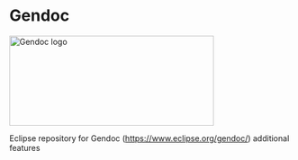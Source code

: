 # Gendoc
<img src="https://www.eclipse.org/gendoc/public/images/logo-gendoc.png" alt="Gendoc logo" width="363px" height="160px"/>

Eclipse repository for Gendoc (https://www.eclipse.org/gendoc/) additional features
